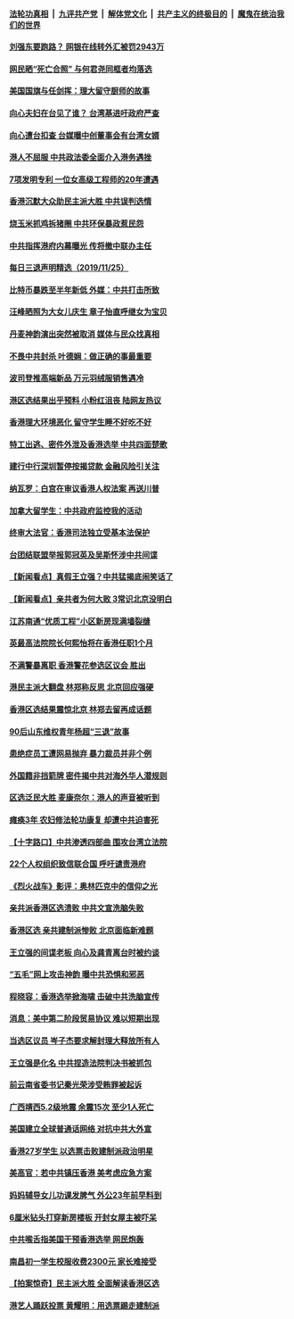 ####  [法轮功真相](../../../../basic/blob/master/README.md?t=11261601) &nbsp;|&nbsp; [九评共产党](../../../../9ping.md/blob/master/README.md?t=11261601) &nbsp;|&nbsp; [解体党文化](../../../../jtdwh.md/blob/master/README.md?t=11261601)  &nbsp;|&nbsp; [共产主义的终极目的](../../../../gczydzjmd.md/blob/master/README.md?t=11261601) &nbsp;|&nbsp; [魔鬼在统治我们的世界](../../../../mgztzwmdsj.md/blob/master/README.md?t=11261601) 

#### [刘强东要跑路？ 网银在线转外汇被罚2943万](../pages/nsc413/n11681371.md?t=11261601) 

#### [网民晒“死亡合照” 与何君尧同框者均落选](../pages/nsc413/n11681513.md?t=11261601) 

#### [美国国旗与任剑挥：理大留守厨师的故事](../pages/nsc413/n11681117.md?t=11261601) 

#### [向心夫妇在台见了谁？ 台湾基进吁政府严查](../pages/nsc413/n11680871.md?t=11261601) 


#### [向心遭台扣查 台媒曝中创董事会有台湾女婿](../pages/nsc413/n11681051.md?t=11261601) 

#### [港人不屈服 中共政法委全面介入港务遇挫](../pages/nsc413/n11677882.md?t=11261601) 

#### [7项发明专利 一位女高级工程师的20年遭遇](../pages/nsc413/n11679927.md?t=11261601) 

#### [香港沉默大众助民主派大胜 中共误判选情](../pages/nsc413/n11680945.md?t=11261601) 

#### [烧玉米抓鸡拆猪圈 中共环保暴政惹民怨](../pages/nsc413/n11680927.md?t=11261601) 

#### [中共指挥港府内幕曝光 传将撤中联办主任](../pages/nsc413/n11680908.md?t=11261601) 

#### [每日三退声明精选（2019/11/25）](../pages/nsc413/n11680835.md?t=11261601) 

#### [比特币暴跌至半年新低  外媒：中共打击所致](../pages/nsc413/n11680663.md?t=11261601) 

#### [汪峰晒照为大女儿庆生 章子怡直呼继女为宝贝](../pages/nsc413/n11680494.md?t=11261601) 

#### [丹麦神韵演出突然被取消 媒体与民众找真相](../pages/nsc413/n11680362.md?t=11261601) 

#### [不畏中共封杀 叶德娴：做正确的事最重要](../pages/nsc413/n11680108.md?t=11261601) 

#### [波司登推高端新品 万元羽绒服销售遇冷](../pages/nsc413/n11680406.md?t=11261601) 

#### [港区选结果出乎预料 小粉红沮丧 陆网友热议](../pages/nsc413/n11680364.md?t=11261601) 

#### [香港理大环境恶化 留守学生睡不好吃不好](../pages/nsc413/n11680543.md?t=11261601) 

#### [特工出逃、密件外泄及香港选举 中共四面楚歌](../pages/nsc413/n11680036.md?t=11261601) 

#### [建行中行深圳暂停按揭贷款 金融风险引关注](../pages/nsc413/n11680336.md?t=11261601) 

#### [纳瓦罗：白宫在审议香港人权法案 再送川普](../pages/nsc413/n11680303.md?t=11261601) 

#### [加拿大留学生：中共政府监控我的活动](../pages/nsc413/n11680371.md?t=11261601) 

#### [终审大法官：香港司法独立受基本法保护](../pages/nsc413/n11680345.md?t=11261601) 

#### [台团结联盟举报郭冠英及吴斯怀涉中共间谍](../pages/nsc413/n11679422.md?t=11261601) 

#### [【新闻看点】真假王立强？中共猛揭底闹笑话了](../pages/nsc413/n11680142.md?t=11261601) 

#### [【新闻看点】亲共者为何大败 3常识北京没明白](../pages/nsc413/n11680143.md?t=11261601) 

#### [江苏南通“优质工程”小区新房现满墙裂缝](../pages/nsc413/n11680256.md?t=11261601) 

#### [英最高法院院长何熙怡将在香港任职1个月](../pages/nsc413/n11680279.md?t=11261601) 

#### [不满警暴离职 香港警花参选区议会 胜出](../pages/nsc413/n11680165.md?t=11261601) 

#### [港民主派大翻盘 林郑称反思 北京回应强硬](../pages/nsc413/n11679912.md?t=11261601) 

#### [香港区选结果震惊北京 林郑去留再成话题](../pages/nsc413/n11680203.md?t=11261601) 

#### [90后山东维权青年杨超“三退”故事](../pages/nsc413/n11680152.md?t=11261601) 

#### [患绝症员工遭网易抛弃 暴力裁员并非个例](../pages/nsc413/n11680060.md?t=11261601) 

#### [外国籍非挡箭牌 密件揭中共对海外华人潜规则](../pages/nsc413/n11680093.md?t=11261601) 

#### [区选泛民大胜 麦康奈尔：港人的声音被听到](../pages/nsc413/n11680033.md?t=11261601) 

#### [瘫痪3年 农妇修法轮功康复 却遭中共迫害死](../pages/nsc413/n11677645.md?t=11261601) 

#### [【十字路口】中共渗透四部曲 围攻台湾立法院](../pages/nsc413/n11678083.md?t=11261601) 

#### [22个人权组织致信联合国 呼吁谴责港府](../pages/nsc413/n11679948.md?t=11261601) 

#### [《烈火战车》影评：奥林匹克中的信仰之光](../pages/nsc413/n11673100.md?t=11261601) 

#### [亲共派香港区选溃败 中共文宣洗脑失败](../pages/nsc413/n11679344.md?t=11261601) 

#### [香港区选 亲共建制派惨败 北京面临新难题](../pages/nsc413/n11679723.md?t=11261601) 

#### [王立强的间谍老板 向心及龚青离台时被约谈](../pages/nsc413/n11678915.md?t=11261601) 


#### [“五毛”网上攻击神韵 曝中共恐惧和邪恶](../pages/nsc413/n11676030.md?t=11261601) 

#### [程晓容：香港选举掀海啸 击破中共洗脑宣传](../pages/nsc413/n11679153.md?t=11261601) 

#### [消息：美中第二阶段贸易协议 难以短期出现](../pages/nsc413/n11679340.md?t=11261601) 

#### [当选区议员 岑子杰要求解封理大释放所有人](../pages/nsc413/n11679350.md?t=11261601) 

#### [王立强是化名 中共捏造法院判决书被抓包](../pages/nsc413/n11679183.md?t=11261601) 

#### [前云南省委书记秦光荣涉受贿罪被起诉](../pages/nsc413/n11679010.md?t=11261601) 

#### [广西靖西5.2级地震 余震15次 至少1人死亡](../pages/nsc413/n11679108.md?t=11261601) 

#### [美国建立全球普通话网络 对抗中共大外宣](../pages/nsc413/n11677676.md?t=11261601) 

#### [香港27岁学生 以选票击败建制派政治明星](../pages/nsc413/n11679152.md?t=11261601) 

#### [美高官：若中共镇压香港 美考虑应急方案](../pages/nsc413/n11678606.md?t=11261601) 

#### [妈妈辅导女儿功课发脾气 外公23年前早料到](../pages/nsc413/n11678984.md?t=11261601) 

#### [6厘米钻头打穿新房楼板 开封女屋主被吓呆](../pages/nsc413/n11678963.md?t=11261601) 

#### [中共喉舌指美国干预香港选举 网民炮轰](../pages/nsc413/n11678850.md?t=11261601) 

#### [南昌初一学生校服收费2300元 家长难接受](../pages/nsc413/n11678880.md?t=11261601) 

#### [【拍案惊奇】民主派大胜 全面解读香港区选](../pages/nsc413/n11678115.md?t=11261601) 

#### [港艺人踊跃投票 黄耀明：用选票踢走建制派](../pages/nsc413/n11677992.md?t=11261601) 

